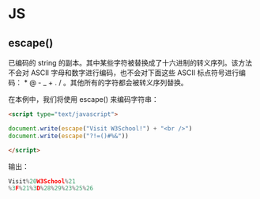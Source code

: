

# JS




## escape()

已编码的 string 的副本。其中某些字符被替换成了十六进制的转义序列。该方法不会对 ASCII 字母和数字进行编码，也不会对下面这些 ASCII 标点符号进行编码： * @ - _ + . / 。其他所有的字符都会被转义序列替换。

在本例中，我们将使用 escape() 来编码字符串：
```html
<script type="text/javascript">

document.write(escape("Visit W3School!") + "<br />")
document.write(escape("?!=()#%&"))

</script>
```
输出：
```js
Visit%20W3School%21
%3F%21%3D%28%29%23%25%26
```


